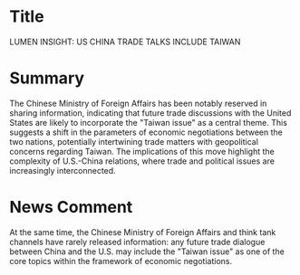 # Title
LUMEN INSIGHT: US CHINA TRADE TALKS INCLUDE TAIWAN

# Summary
The Chinese Ministry of Foreign Affairs has been notably reserved in sharing information, indicating that future trade discussions with the United States are likely to incorporate the "Taiwan issue" as a central theme. This suggests a shift in the parameters of economic negotiations between the two nations, potentially intertwining trade matters with geopolitical concerns regarding Taiwan. The implications of this move highlight the complexity of U.S.-China relations, where trade and political issues are increasingly interconnected.

# News Comment
At the same time, the Chinese Ministry of Foreign Affairs and think tank channels have rarely released information: any future trade dialogue between China and the U.S. may include the "Taiwan issue" as one of the core topics within the framework of economic negotiations.
